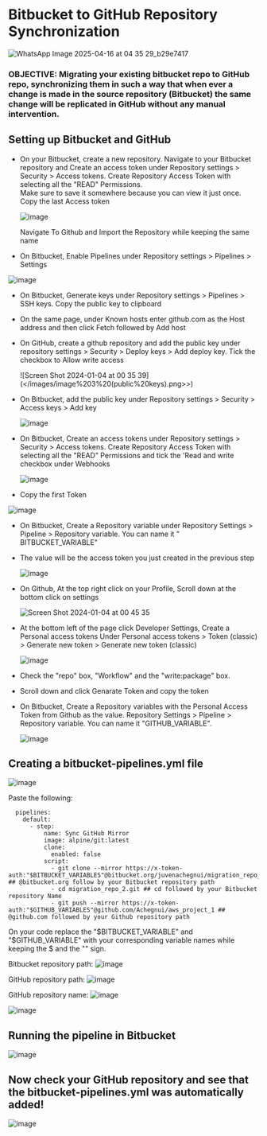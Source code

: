 # Bitbucket to GitHub Repository Synchronization

![WhatsApp Image 2025-04-16 at 04 35 29_b29e7417](https://github.com/user-attachments/assets/c987d035-ae0c-4a5b-b7fd-186e591556af)

### OBJECTIVE: Migrating your existing bitbucket repo to GitHub repo, synchronizing them in such a way that when ever a change is made in the source repository (Bitbucket) the same change will be replicated in GitHub without any manual intervention.

## Setting up Bitbucket and GitHub

- On your Bitbucket, create a new repository.
  Navigate to your Bitbucket repository and Create an access token under Repository settings > Security > Access tokens.
  Create Repository Access Token with selecting all the "READ" Permissions.  
   Make sure to save it somewhere because you can view it just once.
  Copy the last Access token

  ![image](/images/image%201.png)

  Navigate To Github and Import the Repository while keeping the same name

- On Bitbucket, Enable Pipelines under Repository settings > Pipelines > Settings

![image](/images/image%202.png)

- On Bitbucket, Generate keys under Repository settings > Pipelines > SSH keys. Copy the public key to clipboard
- On the same page, under Known hosts enter github.com as the Host address and then click Fetch followed by Add host
- On GitHub, create a github repository and add the public key under repository settings > Security > Deploy keys > Add deploy key. Tick the checkbox to Allow write access

  ![Screen Shot 2024-01-04 at 00 35 39](</images/image%203%20(public%20keys).png>>)

- On Bitbucket, add the public key under Repository settings > Security > Access keys > Add key

  ![image](</images/image%204%20(deploy%20keys).png>)

- On Bitbucket, Create an access tokens under Repository settings > Security > Access tokens. Create Repository Access Token with selecting all the "READ"
  Permissions and tick the 'Read and write checkbox under Webhooks

  ![image](</images/image%205%20(added%20public%20key%20to%20bitbucket%20repo).png>)

- Copy the first Token

![image](<images/image%206%20(githubsync%20access%20token).png>)

- On Bitbucket, Create a Repository variable under Repository Settings > Pipeline > Repository variable. You can name it " BITBUCKET_VARIABLE"
- The value will be the access token you just created in the previous step

  ![image](</images/image%207%20(bitbucket%20variable%20for%20pipeline).png>)

- On Github, At the top right click on your Profile, Scroll down at the bottom click on settings

  ![Screen Shot 2024-01-04 at 00 45 35](</images/image%208(move%20to%20github%20settings).png>)

- At the bottom left of the page click Developer Settings, Create a Personal access tokens Under Personal access tokens > Token (classic) > Generate new token >
  Generate new token (classic)

  ![image](/images/generating%20classic%20token%20image%209.png)

- Check the "repo" box, "Workflow" and the "write:package" box.

- Scroll down and click Genarate Token and copy the token

- On Bitbucket, Create a Repository variables with the Personal Access Token from Github as the value. Repository Settings > Pipeline > Repository variable. You
  can name it "GITHUB_VARIABLE".

  ![image](/images/variables.png)

## Creating a bitbucket-pipelines.yml file

![image](/images/image%2011%20creating%20yml%20file.png)

Paste the following:

```
  pipelines:
    default:
      - step:
          name: Sync GitHub Mirror
          image: alpine/git:latest
          clone:
            enabled: false
          script:
            - git clone --mirror https://x-token-auth:"$BITBUCKET_VARIABLES"@bitbucket.org/juvenachegnui/migration_repo_2.git ## @bitbucket.org follow by your Bitbucket repository path
            - cd migration_repo_2.git ## cd followed by your Bitbucket repository Name
            - git push --mirror https://x-token-auth:"$GITHUB_VARIABLES"@github.com/Achegnui/aws_project_1 ## @github.com followed by your Github repository path
```

On your code replace the "$BITBUCKET_VARIABLE" and "$GITHUB_VARIABLE" with your corresponding variable names while keeping the $ and the "" sign.

Bitbucket repository path: ![image](/images/bitbucket%20file%20path.png)

GitHub repository path: ![image](/images/githun%20repo%20file%20path.png)

GitHub repository name: ![image](/images/repo%20name.png)

![image](/images/yml%20code.png)

## Running the pipeline in Bitbucket

![image](/images/completion.png)

## Now check your GitHub repository and see that the bitbucket-pipelines.yml was automatically added!

![image](https://github.com/user-attachments/assets/8a498d1b-01c8-4c7e-8594-db7937ccdfd1)
